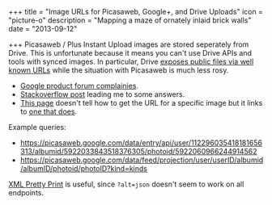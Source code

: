 +++
title = "Image URLs for Picasaweb, Google+, and Drive Uploads"
icon = "picture-o"
description = "Mapping a maze of ornately inlaid brick walls"
date = "2013-09-12"

+++
Picasaweb / Plus Instant Upload images are stored seperately from Drive. This is unfortunate because it means you can't use Drive APIs and tools with synced images. In particular, Drive [exposes public files via well known URLs](http://googlesystem.blogspot.com/2013/02/permalinks-for-google-drive-images.html) while the situation with Picasaweb is much less rosy. 

 * [Google product forum complainies](http://productforums.google.com/forum/#!topic/google-plus-discuss/EmzZ1foTYuk).
 * [Stackoverflow post](http://stackoverflow.com/questions/15183212/google-plus-album-urls) leading me to some answers.
 * [This page](https://developers.google.com/picasa-web/docs/2.0/developers_guide_protocol) doesn't tell how to get the URL for a specific image but it links to [one that does](https://developers.google.com/picasa-web/docs/2.0/reference#media_reference).

Example queries: 

* https://picasaweb.google.com/data/entry/api/user/112296035418181656313/albumid/5922033843518376305/photoid/5922060966244914562
* https://picasaweb.google.com/data/feed/projection/user/userID/albumid/albumID/photoid/photoID?kind=kinds

[XML Pretty Print](http://xmlprettyprint.com/) is useful, since `?alt=json` doesn't seem to work on all endpoints.

